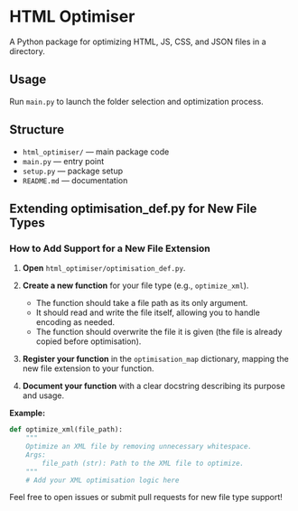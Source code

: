 
# HTML Optimiser

A Python package for optimizing HTML, JS, CSS, and JSON files in a directory.

## Usage

Run `main.py` to launch the folder selection and optimization process.

## Structure

- `html_optimiser/` — main package code
- `main.py` — entry point
- `setup.py` — package setup
- `README.md` — documentation


## Extending optimisation_def.py for New File Types


### How to Add Support for a New File Extension

1. **Open** `html_optimiser/optimisation_def.py`.

2. **Create a new function** for your file type (e.g., `optimize_xml`).
   - The function should take a file path as its only argument.
   - It should read and write the file itself, allowing you to handle encoding as needed.
   - The function should overwrite the file it is given (the file is already copied before optimisation).

3. **Register your function** in the `optimisation_map` dictionary, mapping the new file extension to your function.

4. **Document your function** with a clear docstring describing its purpose and usage.

**Example:**

```python
def optimize_xml(file_path):
	"""
	Optimize an XML file by removing unnecessary whitespace.
	Args:
		file_path (str): Path to the XML file to optimize.
	"""
	# Add your XML optimisation logic here
```

Feel free to open issues or submit pull requests for new file type support!


